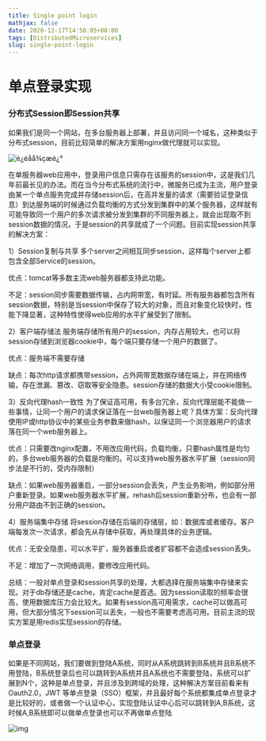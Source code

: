 ```yaml
---
title: Single point login
mathjax: false
date: 2020-12-17T14:58:05+08:00
tags: [DistributedMicroservices]
slug: single-point-login
---
```


# 单点登录实现

### 分布式Session即Session共享

如果我们是同一个网站，在多台服务器上部署，并且访问同一个域名，这种类似于分布式session，目前比较简单的解决方案用nginx做代理就可以实现。

![è¿éåå¾çæè¿°](https://cdn.kayleh.top/gh/kayleh/cdn2/单点登录实现/20180517164650663.png)



在单服务器web应用中，登录用户信息只需存在该服务的session中，这是我们几年前最长见的办法。而在当今分布式系统的流行中，微服务已成为主流，用户登录由某一个单点服务完成并存储session后，在高并发量的请求（需要验证登录信息）到达服务端的时候通过负载均衡的方式分发到集群中的某个服务器，这样就有可能导致同一个用户的多次请求被分发到集群的不同服务器上，就会出现取不到session数据的情况，于是session的共享就成了一个问题。目前实现session共享的解决方案：



1）Session复制与共享 多个server之间相互同步session，这样每个server上都包含全部Service的session。

优点：tomcat等多数主流web服务器都支持此功能。

不足：session同步需要数据传输，占内网带宽，有时延。所有服务器都包含所有session数据，特别是当session中保存了较大的对象，而且对象变化较快时，性能下降显著，这种特性使得web应用的水平扩展受到了限制。

2）客户端存储法 服务端存储所有用户的session，内存占用较大，也可以将session存储到浏览器cookie中，每个端只要存储一个用户的数据了。

优点：服务端不需要存储

缺点：每次http请求都携带session，占外网带宽数据存储在端上，并在网络传输，存在泄漏、篡改、窃取等安全隐患。session存储的数据大小受cookie限制。



3）反向代理hash一致性  为了保证高可用，有多台冗余，反向代理层能不能做一些事情，让同一个用户的请求保证落在一台web服务器上呢？具体方案：反向代理使用IP或http协议中的某些业务参数来做hash，以保证同一个浏览器用户的请求落在同一个web服务器上。

优点：只需要改nginx配置，不用改应用代码，负载均衡，只要hash属性是均匀的，多台web服务器的负载是均衡的。可以支持web服务器水平扩展（session同步法是不行的，受内存限制）

缺点：如果web服务器重启，一部分session会丢失，产生业务影响，例如部分用户重新登录。如果web服务器水平扩展，rehash后session重新分布，也会有一部分用户路由不到正确的session。

4）服务端集中存储 将session存储在后端的存储层，如：数据库或者缓存。客户端每发次一次请求，都会先从存储中获取，再处理具体的业务逻辑。

优点：无安全隐患，可以水平扩，服务器重启或者扩容都不会造成session丢失。

不足：增加了一次网络调用，要修改应用代码。

总结：一般对单点登录和session共享的处理，大都选择在服务端集中存储来实现。对于db存储还是cache，肯定cache是首选。因为session读取的频率会很高，使用数据库压力会比较大。如果有session高可用需求，cache可以做高可用，但大部分情况下session可以丢失，一般也不需要考虑高可用。目前主流的现实方案是用redis实现session的存储。

### 单点登录

如果是不同网站，我们要做到登陆A系统，同时从A系统跳转到B系统并且B系统不用登陆，B系统登录后也可以跳转到A系统并且A系统也不需要登陆，系统可以扩展到N个，这种是单点登录，并且涉及到跨域的处理，这种解决方案目前看来有Oauth2.0，JWT 等单点登录（SSO）框架，并且最好每个系统都集成单点登录才是比较好的，或者做一个认证中心，实现登陆认证中心后可以跳转到A,B系统，这时候A,B系统即可以做单点登录也可以不再做单点登陆

![img](https://cdn.kayleh.top/gh/kayleh/cdn2/单点登录实现/20180302091422572.png)

 
